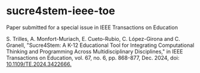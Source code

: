 # sucre4stem-ieee-toe
Paper submitted for a special issue in IEEE Transactions on Education

S. Trilles, A. Monfort-Muriach, E. Cueto-Rubio, C. López-Girona and C. Granell, 
"Sucre4Stem: A K-12 Educational Tool for Integrating Computational Thinking and Programming Across Multidisciplinary Disciplines," in IEEE Transactions on Education, vol. 67, no. 6, pp. 868-877, Dec. 2024, 
doi: [10.1109/TE.2024.3422666.](https://doi.org/10.1109/TE.2024.3422666)
